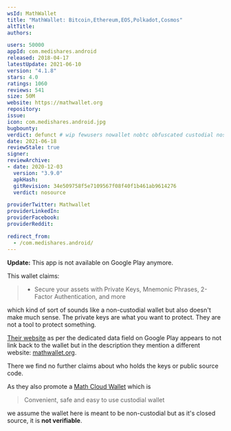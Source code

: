 ```yaml
---
wsId: MathWallet
title: "MathWallet: Bitcoin,Ethereum,EOS,Polkadot,Cosmos"
altTitle: 
authors:

users: 50000
appId: com.medishares.android
released: 2018-04-17
latestUpdate: 2021-06-10
version: "4.1.8"
stars: 4.0
ratings: 1060
reviews: 541
size: 50M
website: https://mathwallet.org
repository: 
issue: 
icon: com.medishares.android.jpg
bugbounty: 
verdict: defunct # wip fewusers nowallet nobtc obfuscated custodial nosource nonverifiable reproducible bounty defunct
date: 2021-06-18
reviewStale: true
signer: 
reviewArchive:
- date: 2020-12-03
  version: "3.9.0"
  apkHash: 
  gitRevision: 34e509758f5e7109567f08f40f1b461ab9614276
  verdict: nosource

providerTwitter: Mathwallet
providerLinkedIn: 
providerFacebook: 
providerReddit: 

redirect_from:
  - /com.medishares.android/
---
```



**Update:** This app is not available on Google Play anymore.

This wallet claims:

> - Secure your assets with Private Keys, Mnemonic Phrases, 2-Factor Authentication, and more

which kind of sort of sounds like a non-custodial wallet but also doesn't make
much sense. The private keys are what you want to protect. They are not a tool
to protect something.

[Their website](http://www.medishares.org/)
as per the dedicated data field on Google Play appears to not link
back to the wallet but in the description they mention a different website:
[mathwallet.org](https://mathwallet.org).

There we find no further claims about who holds the keys or public source code.

As they also promote a [Math Cloud Wallet](https://mathwallet.org/mathcloud/en/)
which is

> Convenient, safe and easy to use custodial wallet

we assume the wallet here is meant to be non-custodial but as it's closed source,
it is **not verifiable**.
